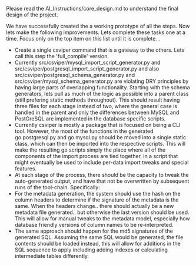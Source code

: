 

Please read the AI_Instructions/core_design.md to understand the final design of the project. 

We have successfully created the a working prototype of all the steps. Now lets make the following improvements.
Lets complete these tasks one at a time. Focus only on the top item on this list until it is complete. .

* Create a single csviper command that is a gateway to the others. Lets call this step the 'full_compile' version.
* Currently src/csviper/mysql_import_script_generator.py and src/csviper/postgresql_import_script_generator.py and also src/csviper/postgresql_schema_generator.py and src/csviper/mysql_schema_generator.py are violating DRY principles by having large parts of overlapping functionality. Starting with the schema generators, lets pull as much of the logic as possible into a parent class (still prefering static methods throughout). This should result having three files for each stage instead of two, where the general case is handled in the parent and only the differences between MySQL and PostGreSQL are implemented in the database specific scripts.
* Currently csviper is mostly a package that is focused on being a CLI tool. However, the most of the functions in the generated go.postgresql.py and go.mysql.py should be moved into a single static class, which can then be imported into the respective scripts. This will make the resulting go scripts simply the place where all of the components of the import process are tied together, in a script that might eventually be used to include per-data import tweaks and special features.
* At each stage of the process, there should be the capacity to tweak the auto-generated output, and have that not be overwritten by subsequent runs of the tool-chain. Specifically:
* For the metadata generation, the system should use the hash on the column headers to determine if the signature of the metadata is the same. When the headers change.. there should actually be a new metadata file generated.. but otherwise the last version should be used. This will allow for manual tweaks to the metadata model, especially how database friendly versions of column names to be re-interpreted.
* The same approach should happen for the md5 signatures of the generated SQL. Assuming the same SQL would be generated, the file contents should be loaded instead, this will allow for additions in the SQL sequence to apply including adding indexes or calculating intermediate tables differently.  


